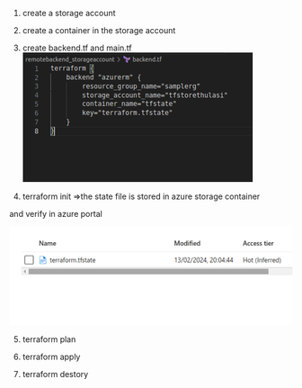 1. create a storage account
 

2. create a container in the storage account


 3. create backend.tf and main.tf
 ![Alt text](image.png)

 4. terraform init =>the state file is stored in azure storage container


 and verify in azure portal

 ![Alt text](image-1.png)


5. terraform plan


5. terraform apply


6. terraform destory